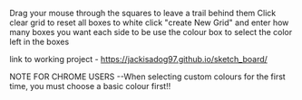 Drag your mouse through the squares to leave a trail behind them
Click clear grid to reset all boxes to white
click "create New Grid" and enter how many boxes you want each side to be
use the colour box to select the color left in the boxes

link to working project - https://jackisadog97.github.io/sketch_board/

NOTE FOR CHROME USERS
--When selecting custom colours for the first time, you must choose a basic colour first!!

